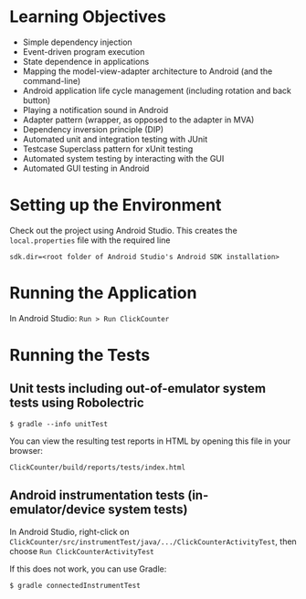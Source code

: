 # Learning Objectives

* Simple dependency injection
* Event-driven program execution
* State dependence in applications
* Mapping the model-view-adapter architecture to Android (and the command-line)
* Android application life cycle management (including rotation and back button)
* Playing a notification sound in Android
* Adapter pattern (wrapper, as opposed to the adapter in MVA)
* Dependency inversion principle (DIP)
* Automated unit and integration testing with JUnit
* Testcase Superclass pattern for xUnit testing
* Automated system testing by interacting with the GUI
* Automated GUI testing in Android

# Setting up the Environment

Check out the project using Android Studio. This creates the `local.properties` file
with the required line

    sdk.dir=<root folder of Android Studio's Android SDK installation>

# Running the Application

In Android Studio: `Run > Run ClickCounter`

# Running the Tests

## Unit tests including out-of-emulator system tests using Robolectric

    $ gradle --info unitTest

You can view the resulting test reports in HTML by opening this file in your browser:

    ClickCounter/build/reports/tests/index.html

## Android instrumentation tests (in-emulator/device system tests)

In Android Studio, right-click on `ClickCounter/src/instrumentTest/java/.../ClickCounterActivityTest`,
then choose `Run ClickCounterActivityTest`

If this does not work, you can use Gradle:

    $ gradle connectedInstrumentTest
